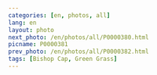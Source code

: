 ```yaml
---
categories: [en, photos, all]
lang: en
layout: photo
next_photo: /en/photos/all/P0000380.html
picname: P0000381
prev_photo: /en/photos/all/P0000382.html
tags: [Bishop Cap, Green Grass]
---
```

